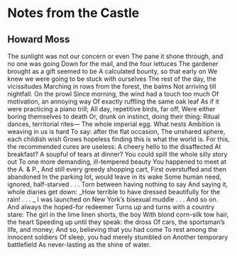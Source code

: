 # Notes from the Castle
## Howard Moss
The sunlight was not our concern or even
The pane it shone through, and no one was going
Down for the mail, and the four lettuces
The gardener brought as a gift seemed to be
A calculated bounty, so that early on
We knew we were going to be stuck with ourselves
The rest of the day, the vicissitudes
Marching in rows from the forest, the balms
Not arriving till nightfall. On the prowl
Since morning, the wind had a touch too much
Of motivation, an annoying way
Of exactly ruffling the same oak leaf
As if it were practicing a piano trill;
All day, repetitive birds, far off,
Were either boring themselves to death
Or, drunk on instinct, doing their thing:
Ritual dances, territorial rites—
The whole imperial egg. What nests
Ambition is weaving in us is hard
To say: after the flat occasion,
The unshared sphere, each childish wish
Grows hopeless finding this is what the world is.
For this, the recommended cures are useless:
A cheery hello to the disaffected
At breakfast? A soupful of tears at dinner?
You could spill the whole silly story out
To one more demanding, ill-tempered beauty
You happened to meet at the A. & P.,
And still every greedy shopping cart,
First overstuffed and then abandoned
In the parking lot, would leave in its wake
Some human need, ignored, half-starved . . .
Torn between having nothing to say
And saying it, whole diaries get down:
 _How terrible to have dressed beautifully for the rain! . . .
_
I was launched on New York’s bisexual muddle . . .
And so on. And always the hoped-for redeemer
Turns up and turns with a country stare:
The girl in the lime linen shorts, the boy
With blond corn-silk tow hair, the heart
Speeding up until they speak: the dross
Of cars, the sportsman’s life, and money;
And so, believing that you had come
To rest among the innocent soldiers
Of sleep, you had merely stumbled on
Another temporary battlefield
As never-lasting as the shine of water.